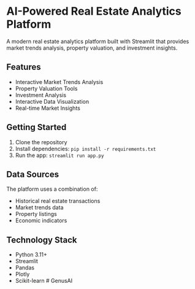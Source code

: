 
# AI-Powered Real Estate Analytics Platform

A modern real estate analytics platform built with Streamlit that provides market trends analysis, property valuation, and investment insights.

## Features

- Interactive Market Trends Analysis
- Property Valuation Tools
- Investment Analysis
- Interactive Data Visualization
- Real-time Market Insights

## Getting Started

1. Clone the repository
2. Install dependencies: `pip install -r requirements.txt`
3. Run the app: `streamlit run app.py`

## Data Sources

The platform uses a combination of:
- Historical real estate transactions
- Market trends data
- Property listings
- Economic indicators

## Technology Stack

- Python 3.11+
- Streamlit
- Pandas
- Plotly
- Scikit-learn
#   G e n u s A I  
 